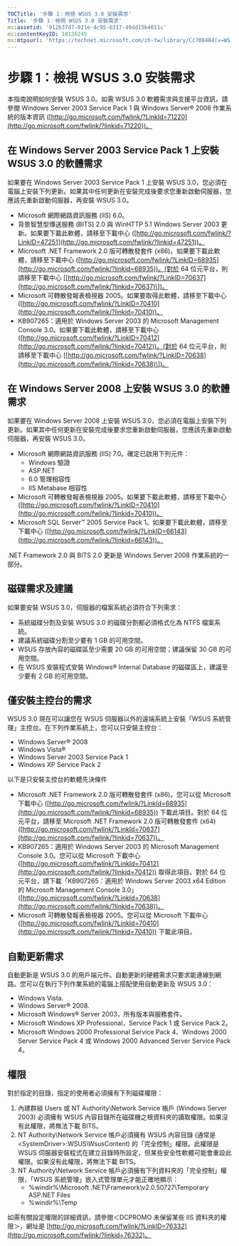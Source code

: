 ```yaml
---
TOCTitle: '步驟 1：檢視 WSUS 3.0 安裝需求'
Title: '步驟 1：檢視 WSUS 3.0 安裝需求'
ms:assetid: '912b37d7-021e-4c95-b317-49dd15b4611c'
ms:contentKeyID: 18126245
ms:mtpsurl: 'https://technet.microsoft.com/zh-tw/library/Cc708484(v=WS.10)'
---
```


步驟 1：檢視 WSUS 3.0 安裝需求
==============================

本指南說明如何安裝 WSUS 3.0。如需 WSUS 3.0 軟體需求與支援平台資訊，請參閱 Windows Server 2003 Service Pack 1 與 Windows Server® 2008 作業系統的版本資訊 ([http://go.microsoft.com/fwlink/?LinkId=71220](http://go.microsoft.com/fwlink/?linkid=71220))。

在 Windows Server 2003 Service Pack 1 上安裝 WSUS 3.0 的軟體需求
----------------------------------------------------------------

如果要在 Windows Server 2003 Service Pack 1 上安裝 WSUS 3.0，您必須在電腦上安裝下列更新。如果其中任何更新在安裝完成後要求您重新啟動伺服器，您應該先重新啟動伺服器，再安裝 WSUS 3.0。

-   Microsoft 網際網路資訊服務 (IIS) 6.0。
-   背景智慧型傳送服務 (BITS) 2.0 與 WinHTTP 5.1 Windows Server 2003 更新。如果要下載此軟體，請移至下載中心 ([http://go.microsoft.com/fwlink/?LinkID=47251](http://go.microsoft.com/fwlink/?linkid=47251))。
-   Microsoft .NET Framework 2.0 版可轉散發套件 (x86)。如果要下載此軟體，請移至下載中心 ([http://go.microsoft.com/fwlink/?LinkID=68935](http://go.microsoft.com/fwlink/?linkid=68935))。(對於 64 位元平台，則請移至下載中心 \[[http://go.microsoft.com/fwlink/?LinkID=70637](http://go.microsoft.com/fwlink/?linkid=70637)\])。
-   Microsoft 可轉散發報表檢視器 2005。如果要取得此軟體，請移至下載中心 ([http://go.microsoft.com/fwlink/?LinkID=70410](http://go.microsoft.com/fwlink/?linkid=70410))。
-   KB907265：適用於 Windows Server 2003 的 Microsoft Management Console 3.0。如果要下載此軟體，請移至下載中心 ([http://go.microsoft.com/fwlink/?LinkID=70412](http://go.microsoft.com/fwlink/?linkid=70412))。(對於 64 位元平台，則請移至下載中心 \[[http://go.microsoft.com/fwlink/?LinkID=70638](http://go.microsoft.com/fwlink/?linkid=70638)\])。

在 Windows Server 2008 上安裝 WSUS 3.0 的軟體需求
-------------------------------------------------

如果要在 Windows Server 2008 上安裝 WSUS 3.0，您必須在電腦上安裝下列更新。如果其中任何更新在安裝完成後要求您重新啟動伺服器，您應該先重新啟動伺服器，再安裝 WSUS 3.0。

-   Microsoft 網際網路資訊服務 (IIS) 7.0。確定已啟用下列元件：
    -   Windows 驗證
    -   ASP.NET
    -   6.0 管理相容性
    -   IIS Metabase 相容性
-   Microsoft 可轉散發報表檢視器 2005。如果要下載此軟體，請移至下載中心 ([http://go.microsoft.com/fwlink/?LinkID=70410](http://go.microsoft.com/fwlink/?linkid=70410))。
-   Microsoft SQL Server™ 2005 Service Pack 1。如果要下載此軟體，請移至下載中心 ([http://go.microsoft.com/fwlink/?LinkID=66143](http://go.microsoft.com/fwlink/?linkid=66143))。

.NET Framework 2.0 與 BITS 2.0 更新是 Windows Server 2008 作業系統的一部分。

磁碟需求及建議
--------------

如果要安裝 WSUS 3.0，伺服器的檔案系統必須符合下列需求：

-   系統磁碟分割及安裝 WSUS 3.0 的磁碟分割都必須格式化為 NTFS 檔案系統。
-   建議系統磁碟分割至少要有 1 GB 的可用空間。
-   WSUS 存放內容的磁碟區至少需要 20 GB 的可用空間；建議保留 30 GB 的可用空間。
-   在 WSUS 安裝程式安裝 Windows® Internal Database 的磁碟區上，建議至少要有 2 GB 的可用空間。

僅安裝主控台的需求
------------------

WSUS 3.0 現在可以讓您在 WSUS 伺服器以外的遠端系統上安裝「WSUS 系統管理」主控台。在下列作業系統上，您可以只安裝主控台：

-   Windows Server® 2008
-   Windows Vista®
-   Windows Server 2003 Service Pack 1
-   Windows XP Service Pack 2

以下是只安裝主控台的軟體先決條件

-   Microsoft .NET Framework 2.0 版可轉散發套件 (x86)。您可以從 Microsoft 下載中心 ([http://go.microsoft.com/fwlink/?LinkId=68935](http://go.microsoft.com/fwlink/?linkid=68935)) 下載此項目。對於 64 位元平台，請移至 Microsoft .NET Framework 2.0 版可轉散發套件 (x64) ([http://go.microsoft.com/fwlink/?LinkId=70637](http://go.microsoft.com/fwlink/?linkid=70637))。
-   KB907265：適用於 Windows Server 2003 的 Microsoft Management Console 3.0。您可以從 Microsoft 下載中心 ([http://go.microsoft.com/fwlink/?LinkId=70412](http://go.microsoft.com/fwlink/?linkid=70412)) 取得此項目。對於 64 位元平台，請下載「KB907265：適用於 Windows Server 2003 x64 Edition 的 Microsoft Management Console 3.0」([http://go.microsoft.com/fwlink/?LinkId=70638](http://go.microsoft.com/fwlink/?linkid=70638))。
-   Microsoft 可轉散發報表檢視器 2005。您可以從 Microsoft 下載中心 ([http://go.microsoft.com/fwlink/?LinkId=70410](http://go.microsoft.com/fwlink/?linkid=70410)) 下載此項目。

自動更新需求
------------

自動更新是 WSUS 3.0 的用戶端元件。自動更新的硬體需求只要求能連線到網路。您可以在執行下列作業系統的電腦上搭配使用自動更新及 WSUS 3.0：

-   Windows Vista.
-   Windows Server® 2008.
-   Microsoft Windows® Server 2003，所有版本與服務套件。
-   Microsoft Windows XP Professional，Service Pack 1 或 Service Pack 2。
-   Microsoft Windows 2000 Professional Service Pack 4、Windows 2000 Server Service Pack 4 或 Windows 2000 Advanced Server Service Pack 4。

權限
----

對於指定的目錄，指定的使用者必須擁有下列磁碟權限：

1.  內建群組 Users 或 NT Authority\\Network Service 帳戶 (Windows Server 2003) 必須擁有 WSUS 內容目錄所在磁碟機之根資料夾的讀取權限。如果沒有此權限，將無法下載 BITS。
2.  NT Authority\\Network Service 帳戶必須擁有 WSUS 內容目錄 (通常是 &lt;SystemDriver&gt;:WSUS\\WsusContent) 的「完全控制」權限。此權限是 WSUS 伺服器安裝程式在建立目錄時所設定，但某些安全性軟體可能會重設此權限。如果沒有此權限，將無法下載 BITS。
3.  NT Authority\\Network Service 帳戶必須擁有下列資料夾的「完全控制」權限，「WSUS 系統管理」嵌入式管理單元才能正確地顯示：
    -   %windir%\\Microsoft .NET\\Framework\\v2.0.50727\\Temporary ASP.NET Files
    -   %windir%\\Temp

如需有關設定權限的詳細資訊，請參閱＜DCPROMO 未保留某些 IIS 資料夾的權限＞，網址是 [http://go.microsoft.com/fwlink/?LinkID=76332](http://go.microsoft.com/fwlink/?linkid=76332)。
